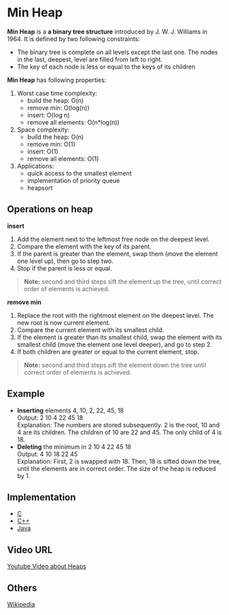 # Min Heap

**Min Heap** is a **a binary tree structure** introduced by J. W. J. Williams in 1964. It is defined by two following constraints:
- The binary tree is complete on all levels except the last one. The nodes in the last, deepest, level are filled from left to right.
- The key of each node is less or equal to the keys of its children
 
**Min Heap** has following properties:
1. Worst case time complexity:
    - build the heap: O(n)
    - remove min: O(log(n))
    - insert: O(log n)
    - remove all elements: O(n*log(n))
2. Space complexity:
    - build the heap: O(n)
    - remove min: O(1)
    - insert: O(1)
    - remove all elements: O(1)
3. Applications:
    - quick access to the smallest element
    - implementation of priority queue
    - heapsort 

## Operations on heap
**insert** 
1. Add the element next to the leftmost free node on the deepest level.
2. Compare the element with the key of its parent. 
3. If the parent is greater than the element, swap them (move the element one level up), then go to step two.
4. Stop if the parent is less or equal.

> **Note:** second and third steps sift the element up the tree, until correct order of elements is achieved.

**remove min**
1. Replace the root with the rightmost element on the deepest level. The new root is now current element.
2. Compare the current element with its smallest child. 
3. If the element is greater than its smallest child, swap the element with its smallest child (move the element one level deeper), and go to step 2.
4. If both children are greater or equal to the current element, stop.
> **Note:** second and third steps sift the element down the tree until correct order of elements is achieved. 

## Example

- **Inserting** elements 4, 10, 2, 22, 45, 18 <br> Output: 2 10 4 22 45 18 <br> Explanation: The numbers are stored subsequently. 2 is the root, 10 and 4 are its children. The children of 10 are  22 and 45. The only child of 4 is 18.
- **Deleting** the minimum in 2 10 4 22 45 18  <br> Output: 4 10 18 22 45 <br> Explanation: First, 2 is swapped with 18. Then, 18 is sifted down the tree, until the elements are in correct order. The size of the heap is reduced by 1.


## Implementation 
- [C](https://github.com/MakeContributions/DSA/blob/main/algorithms/C/tree/min-heap.c)
- [C++](https://github.com/MakeContributions/DSA/blob/main/algorithms/CPlusPlus/Trees/min-heap.cpp)
- [Java](../../../algorithms/Java/trees/MinHeap.java)
## Video URL
[Youtube Video about Heaps](https://www.youtube.com/watch?v=t0Cq6tVNRBA) 

## Others
[Wikipedia](https://en.wikipedia.org/wiki/Binary_heap)

